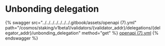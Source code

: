 # Unbonding delegation

{% swagger src="../../../../../../../.gitbook/assets/openapi (7).yml" path="/cosmos/staking/v1beta1/validators/{validator_addr}/delegations/{delegator_addr}/unbonding_delegation" method="get" %}
[openapi (7).yml](<../../../../../../../.gitbook/assets/openapi (7).yml>)
{% endswagger %}
